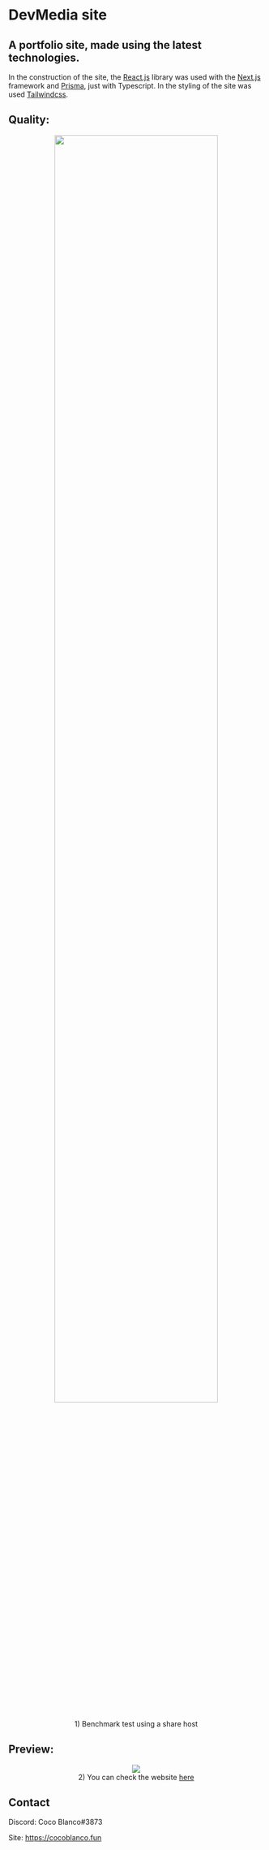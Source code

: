 # DevMedia site

## A portfolio site, made using the latest technologies.

In the construction of the site, the [React.js](https://reactjs.org/) library was used with the [Next.js](https://nextjs.org/) framework and [Prisma](https://prisma.io), just with Typescript.
In the styling of the site was used [Tailwindcss](https://tailwindcss.com/).

## Quality:

<div align="center">
<img width="80%" src="https://cdn.discordapp.com/attachments/657744571395997719/886037188993769492/unknown.png">
<br>
 1) Benchmark test using a share host
</div>

## Preview:

<div align="center">
<img src="https://media.discordapp.net/attachments/657744571395997719/886034563376246834/unknown.png?width=950&height=477">
<br>
2) You can check the website <a href="https://devmedia.cocoblanco.fun">here</a>
</div>

## Contact

Discord: Coco Blanco#3873

Site: https://cocoblanco.fun
